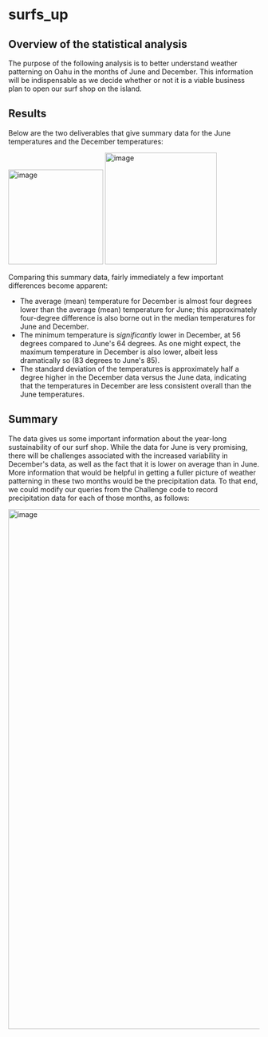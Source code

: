 # surfs_up

## Overview of the statistical analysis

The purpose of the following analysis is to better understand weather patterning on Oahu in the months of June and December. This information will be indispensable as we decide whether or not it is a viable business plan to open our surf shop on the island.

## Results

Below are the two deliverables that give summary data for the June temperatures and the December temperatures:

<img width="190" alt="image" src="https://user-images.githubusercontent.com/99628051/165014425-9c8a7bc2-0833-4037-8b1b-f0c02bb3178c.png">

<img width="224" alt="image" src="https://user-images.githubusercontent.com/99628051/165014483-ed755707-663e-416a-9e97-5b2928de7f26.png">

Comparing this summary data, fairly immediately a few important differences become apparent:

* The average (mean) temperature for December is almost four degrees lower than the average (mean) temperature for June; this approximately four-degree difference is also borne out in the median temperatures for June and December.
* The minimum temperature is *significantly* lower in December, at 56 degrees compared to June's 64 degrees. As one might expect, the maximum temperature in December is also lower, albeit less dramatically so (83 degrees to June's 85).
* The standard deviation of the temperatures is approximately half a degree higher in the December data versus the June data, indicating that the temperatures in December are less consistent overall than the June temperatures.

## Summary

The data gives us some important information about the year-long sustainability of our surf shop. While the data for June is very promising, there will be challenges associated with the increased variability in December's data, as well as the fact that it is lower on average than in June. More information that would be helpful in getting a fuller picture of weather patterning in these two months would be the precipitation data. To that end, we could modify our queries from the Challenge code to record precipitation data for each of those months, as follows:

<img width="1043" alt="image" src="https://user-images.githubusercontent.com/99628051/165015895-04053e3b-d0b4-4e9a-812c-444e47aa7b3f.png">
